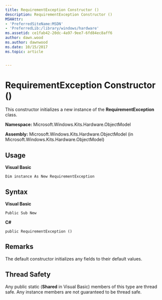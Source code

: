 ```yaml
---
title: RequirementException Constructor ()
description: RequirementException Constructor ()
MSHAttr:
- 'PreferredSiteName:MSDN'
- 'PreferredLib:/library/windows/hardware'
ms.assetid: ce1fab42-20dc-4a97-9ee7-6fd84ec8aff6
author: dawn.wood
ms.author: dawnwood
ms.date: 10/15/2017
ms.topic: article


---
```


# RequirementException Constructor ()


This constructor initializes a new instance of the **RequirementException** class.

**Namespace:** Microsoft.Windows.Kits.Hardware.ObjectModel

**Assembly:** Microsoft.Windows.Kits.Hardware.ObjectModel (in Microsoft.Windows.Kits.Hardware.ObjectModel)

## <span id="Usage"></span><span id="usage"></span><span id="USAGE"></span>Usage


**Visual Basic**

`Dim instance As New RequirementException`

## <span id="Syntax"></span><span id="syntax"></span><span id="SYNTAX"></span>Syntax


**Visual Basic**

`Public Sub New`

**C#**

`public RequirementException ()`

## <span id="Remarks"></span><span id="remarks"></span><span id="REMARKS"></span>Remarks


The default constructor initializes any fields to their default values.

## <span id="Thread_Safety"></span><span id="thread_safety"></span><span id="THREAD_SAFETY"></span>Thread Safety


Any public static (**Shared** in Visual Basic) members of this type are thread safe. Any instance members are not guaranteed to be thread safe.

 

 






